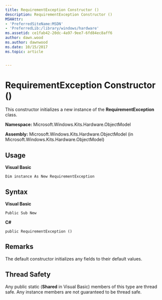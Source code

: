 ```yaml
---
title: RequirementException Constructor ()
description: RequirementException Constructor ()
MSHAttr:
- 'PreferredSiteName:MSDN'
- 'PreferredLib:/library/windows/hardware'
ms.assetid: ce1fab42-20dc-4a97-9ee7-6fd84ec8aff6
author: dawn.wood
ms.author: dawnwood
ms.date: 10/15/2017
ms.topic: article


---
```


# RequirementException Constructor ()


This constructor initializes a new instance of the **RequirementException** class.

**Namespace:** Microsoft.Windows.Kits.Hardware.ObjectModel

**Assembly:** Microsoft.Windows.Kits.Hardware.ObjectModel (in Microsoft.Windows.Kits.Hardware.ObjectModel)

## <span id="Usage"></span><span id="usage"></span><span id="USAGE"></span>Usage


**Visual Basic**

`Dim instance As New RequirementException`

## <span id="Syntax"></span><span id="syntax"></span><span id="SYNTAX"></span>Syntax


**Visual Basic**

`Public Sub New`

**C#**

`public RequirementException ()`

## <span id="Remarks"></span><span id="remarks"></span><span id="REMARKS"></span>Remarks


The default constructor initializes any fields to their default values.

## <span id="Thread_Safety"></span><span id="thread_safety"></span><span id="THREAD_SAFETY"></span>Thread Safety


Any public static (**Shared** in Visual Basic) members of this type are thread safe. Any instance members are not guaranteed to be thread safe.

 

 






